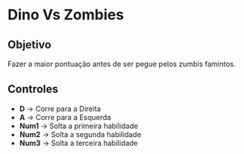 # Dino Vs Zombies

## Objetivo
Fazer a maior pontuação antes de ser pegue pelos zumbis famintos.

## Controles

* **D** -> Corre para a Direita
* **A** -> Corre para a Esquerda
* **Num1** -> Solta a primeira habilidade
* **Num2** -> Solta a segunda habilidade
* **Num3** -> Solta a terceira habilidade